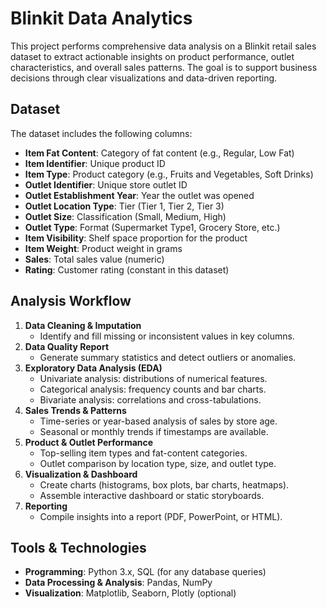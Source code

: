 # Blinkit Data Analytics

This project performs comprehensive data analysis on a Blinkit retail sales dataset to extract actionable insights on product performance, outlet characteristics, and overall sales patterns. The goal is to support business decisions through clear visualizations and data-driven reporting.

## Dataset

The dataset includes the following columns:

- **Item Fat Content**: Category of fat content (e.g., Regular, Low Fat)
- **Item Identifier**: Unique product ID
- **Item Type**: Product category (e.g., Fruits and Vegetables, Soft Drinks)
- **Outlet Identifier**: Unique store outlet ID
- **Outlet Establishment Year**: Year the outlet was opened
- **Outlet Location Type**: Tier (Tier 1, Tier 2, Tier 3)
- **Outlet Size**: Classification (Small, Medium, High)
- **Outlet Type**: Format (Supermarket Type1, Grocery Store, etc.)
- **Item Visibility**: Shelf space proportion for the product
- **Item Weight**: Product weight in grams
- **Sales**: Total sales value (numeric)
- **Rating**: Customer rating (constant in this dataset)

## Analysis Workflow

1. **Data Cleaning & Imputation**
   - Identify and fill missing or inconsistent values in key columns.
2. **Data Quality Report**
   - Generate summary statistics and detect outliers or anomalies.
3. **Exploratory Data Analysis (EDA)**
   - Univariate analysis: distributions of numerical features.
   - Categorical analysis: frequency counts and bar charts.
   - Bivariate analysis: correlations and cross-tabulations.
4. **Sales Trends & Patterns**
   - Time-series or year-based analysis of sales by store age.
   - Seasonal or monthly trends if timestamps are available.
5. **Product & Outlet Performance**
   - Top-selling item types and fat-content categories.
   - Outlet comparison by location type, size, and outlet type.
6. **Visualization & Dashboard**
   - Create charts (histograms, box plots, bar charts, heatmaps).
   - Assemble interactive dashboard or static storyboards.
7. **Reporting**
   - Compile insights into a report (PDF, PowerPoint, or HTML).

## Tools & Technologies

- **Programming**: Python 3.x, SQL (for any database queries)
- **Data Processing & Analysis**: Pandas, NumPy
- **Visualization**: Matplotlib, Seaborn, Plotly (optional)

